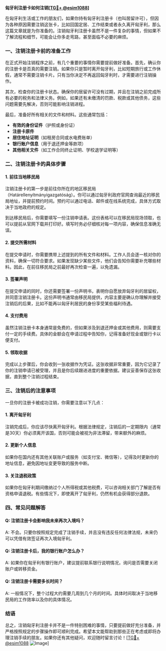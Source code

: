 **匈牙利注册卡如何注销[[TG💪+ @esim1088](https://t.me/s/esim1088)]**

在匈牙利生活或工作的朋友们，如果你持有匈牙利注册卡（也叫居留许可），但因为各种原因需要注销这张卡，比如回国定居、工作结束或者永久离开匈牙利，那么这篇文章就是为你准备的。注销匈牙利注册卡虽然不是一件复杂的事情，但如果不了解流程和细节，可能会让你多走弯路，甚至面临不必要的麻烦。

### 一、注销注册卡前的准备工作

在正式开始注销程序之前，有几个重要的事情你需要提前做好准备。首先，确认你的注册卡是否真的需要注销。如果你只是暂时离开匈牙利，比如短期旅行或工作休假，通常不需要注销卡片。只有当你决定不再返回匈牙利时，才需要进行注销操作。

其次，检查你的注册卡状态。确保你的居留许可没有过期，并且在注销之前完成所有必要的税务和法律义务。例如，如果还有未缴清的罚款、税款或其他债务，这些问题需要先解决，否则可能影响注销进程。

最后，准备好所有相关的文件和材料。这些通常包括：

- **有效的身份证件**（护照或身份证）
- **注册卡原件**
- **居住地址证明**（如租房合同或水电费账单）
- **银行账户信息**（用于退还押金等款项）
- **其他相关文件**（如工作合同终止证明、学校退学证明等）

### 二、注销注册卡的具体步骤

#### 1. 前往当地移民局

注销注册卡的第一步是前往你所在的地区移民局（Határellenyítmányigazgatóság）。你可以通过匈牙利政府官网查询最近的移民局地址，并提前预约时间。预约可以通过电话、邮件或在线系统完成，具体方式取决于当地政府的规定。

到达移民局后，你需要填写一份注销申请表。这份表格可以在移民局现场领取，也可以提前从官网下载并打印好。填写时务必仔细核对每一项内容，确保信息准确无误。

#### 2. 提交所需材料

在提交申请时，你需要携带上述提到的所有文件和材料。工作人员会逐一核对你的资料，确保一切符合要求。如果发现缺少某些文件，他们会告知你需要补充哪些材料。因此，在前往移民局之前最好再次检查一遍，以免遗漏。

#### 3. 签署声明

在提交申请的同时，你还需要签署一份声明书，表明你自愿放弃匈牙利的居留权，并同意注销注册卡。这份声明书通常由移民局提供，内容主要是确认你理解并接受注销后的后果，比如不能再以匈牙利居民的身份享受某些福利待遇。

#### 4. 支付费用

虽然注销注册卡本身通常是免费的，但如果涉及到退还押金或其他费用，则需要支付一定的手续费。具体的金额会在申请过程中告知你，记得准备好现金或银行卡以便支付。

#### 5. 领取收据

完成以上步骤后，你会收到一张收据作为凭证。这张收据非常重要，因为它记录了你的注销申请已被受理，并且是你后续跟进进度的重要依据。建议妥善保存这张收据，直到整个注销过程结束。

### 三、注销后的注意事项

一旦你的注册卡被成功注销，你需要注意以下几点：

#### 1. 离开匈牙利

注销完成后，你应该尽快离开匈牙利。根据法律规定，注销后的一定期限内（通常是30天）你必须离开该国，否则可能会被视为非法滞留，带来额外的麻烦。

#### 2. 更新个人信息

如果你在国内还有其他关联账户或服务（如支付宝、微信等），记得及时更新你的地址信息，避免因地址变更导致的服务中断。

#### 3. 关注退税政策

如果你在匈牙利期间缴纳过个人所得税或其他税费，可以咨询相关部门了解是否有资格申请退税。有些情况下，即使离开了匈牙利，仍然有机会获得部分退款。

### 四、常见问题解答

#### Q: 注销注册卡会影响我未来再次入境吗？
A: 不会。只要你按照规定完成了注销手续，并且没有违反任何法律法规，未来仍可以凭借有效签证再次入境匈牙利。

#### Q: 注销注册卡后，我的银行账户怎么办？
A: 如果你在匈牙利有银行账户，建议提前联系银行说明情况，询问是否需要关闭账户或转移资金。

#### Q: 注销注册卡需要多长时间？
A: 一般情况下，整个过程大约需要几周到几个月的时间。具体时间取决于当地移民局的工作效率以及你的具体情况。

### 结语

总之，注销匈牙利注册卡并不是一件特别困难的事情，只要提前做好充分准备，并严格按照规定的步骤操作即可顺利完成。希望本文能帮助到那些正在考虑或即将办理注销手续的朋友。如果你还有其他疑问，欢迎随时留言讨论！[[TG💪+ @esim1088](https://t.me/s/esim1088) ![Image](https://i.postimg.cc/4NQfJmqS/Snipaste-2025-05-13-00-14-12.png)]